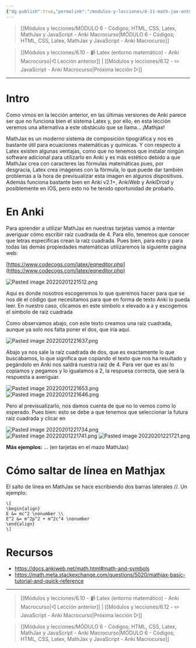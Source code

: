```yaml
---
{"dg-publish":true,"permalink":"/modulos-y-lecciones/6-11-math-jax-entorno-matematico-anki-macrocurso/","noteIcon":"","updated":"2024-05-22T19:32:02.420+02:00"}
---
```



> [[Módulos y lecciones/MÓDULO 6 - Códigos; HTML, CSS, Latex, MathJax y JavaScript - Anki Macrocurso\|MÓDULO 6 - Códigos; HTML, CSS, Latex, MathJax y JavaScript - Anki Macrocurso]]

> [[Módulos y lecciones/6.10 - 📹 Latex (entorno matemático) - Anki Macrocurso\|◁ Lección anterior]] | [[Módulos y lecciones/6.12 - ✏️ JavaScript - Anki Macrocurso\|Próxima lección ▷]]

---

# Intro

Como vimos en la lección anterior, en las últimas versiones de Anki parece ser que no funciona bien el sistema Latex y, por ello, en esta lección veremos una alternativa a este obstáculo que se llama… ¡Mathjax!

MathJax es un moderno sistema de composición tipográfica y nos es bastante útil para ecuaciones matemáticas y químicas. Y con respecto a Latex existen algunas ventajas, como que no tenemos que instalar ningún software adicional para utilizarlo en Anki y es más estético debido a que MathJax crea con caracteres las fórmulas matemáticas pues, por desgracia, Latex crea imágenes con la fórmula, lo que puede dar también problemas a la hora de previsualizar esta imagen en algunos dispositivos. Además funciona bastante bien en Anki v2.1+, AnkiWeb y AnkiDroid y posiblemente en IOS, pero esto no he tenido oportunidad de probarlo.

# En Anki

Para aprender a utilizar MathJax en nuestras tarjetas vamos a intentar averiguar cómo escribir raíz cuadrada de 4. Para ello, tenemos que conocer que letras específicas crean la raíz cuadrada. Pues bien, para esto y para todas las demás propiedades matemáticas utilizaremos la siguiente página web:

[https://www.codecogs.com/latex/eqneditor.php](https://www.codecogs.com/latex/eqneditor.php)

![Pasted image 20220201221512.png](/img/user/ANEXOS/Pasted%20image%2020220201221512.png)

Aquí es donde nosotros escogeremos lo que queremos hacer para que se nos dé el código que necesitamos para que en forma de texto Anki lo pueda leer. En nuestro caso, clicamos en este símbolo x elevado a a y escogemos el símbolo de raíz cuadrada

Como observamos abajo, con este texto creamos una raíz cuadrada, aunque ya solo nos falta poner el dos, que iría aquí.

![Pasted image 20220201221637.png](/img/user/ANEXOS/Pasted%20image%2020220201221637.png)

Abajo ya nos sale la raíz cuadrada de dos, que es exactamente lo que buscábamos, lo que significa que copiando el texto que nos ha resultado y pegándolo en Anki nos saldrá nuestra raíz de 4. Para ver que es así lo copiamos y pegamos y lo igualamos a 2, la respuesa correcta, que será la respuesta a averiguar.

![Pasted image 20220201221653.png](/img/user/ANEXOS/Pasted%20image%2020220201221653.png) ![Pasted image 20220201221646.png](/img/user/ANEXOS/Pasted%20image%2020220201221646.png)

Pero al previsualizarlo, nos damos cuenta de que no lo vemos como lo esperado. Pues bien: esto se debe a que tenemos que seleccionar la futura raíz cuadrada y clicar en

![Pasted image 20220201221734.png](/img/user/ANEXOS/Pasted%20image%2020220201221734.png) ![Pasted image 20220201221741.png](/img/user/ANEXOS/Pasted%20image%2020220201221741.png) ![Pasted image 20220201221721.png](/img/user/ANEXOS/Pasted%20image%2020220201221721.png)       

**Más ejemplos:** … (en tarjetas en el mazo MathJax)

# Cómo saltar de línea en Mathjax

El salto de línea en MathJax se hace escribiendo dos barras laterales //. Un ejemplo:

````
\[
\begin{align}
E &= mc^2 \nonumber \\
E^2 &= m^2p^2 + m^2c^4 \nonumber
\end{align}
\]
````


# Recursos
- https://docs.ankiweb.net/math.html#math-and-symbols
- https://math.meta.stackexchange.com/questions/5020/mathjax-basic-tutorial-and-quick-reference

---

> [[Módulos y lecciones/6.10 - 📹 Latex (entorno matemático) - Anki Macrocurso\|◁ Lección anterior]] | [[Módulos y lecciones/6.12 - ✏️ JavaScript - Anki Macrocurso\|Próxima lección ▷]]

> [[Módulos y lecciones/MÓDULO 6 - Códigos; HTML, CSS, Latex, MathJax y JavaScript - Anki Macrocurso\|MÓDULO 6 - Códigos; HTML, CSS, Latex, MathJax y JavaScript - Anki Macrocurso]]
